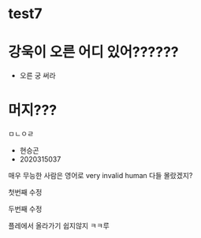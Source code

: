 # test7

# 강욱이 오른 어디 있어??????
- 오른 궁 써라

# 머지???
ㅁㄴㅇㄹ
- 현승곤
- 2020315037

매우 무능한 사람은 영어로
very invalid human
다들 몰랐겠지?

첫번째 수정

두번째 수정


플레에서 올라가기 쉽지않지 ㅋㅋ루
